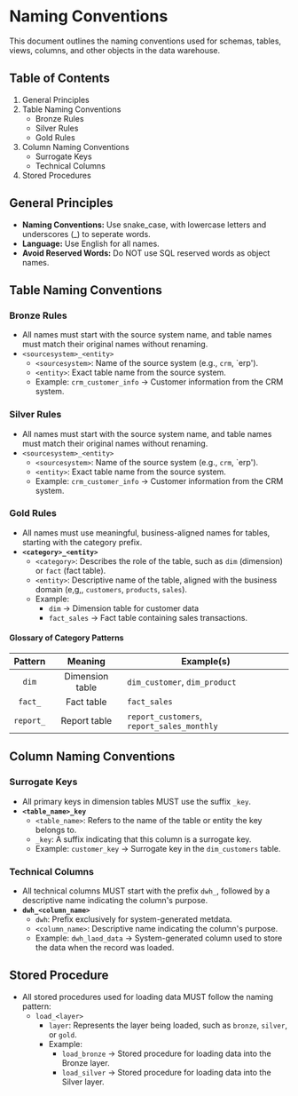 # Naming Conventions

This document outlines the naming conventions used for schemas, tables, views, columns, and other objects in the data warehouse.

## Table of Contents

1. General Principles
2. Table Naming Conventions
     - Bronze Rules
     - Silver Rules
     - Gold Rules
3. Column Naming Conventions
     - Surrogate Keys
     - Technical Columns
5. Stored Procedures

## General Principles 

- **Naming Conventions:** Use snake_case, with lowercase letters and underscores (_) to seperate words.
- **Language:** Use English for all names.
- **Avoid Reserved Words:** Do NOT use SQL reserved words as object names.

## Table Naming Conventions
### Bronze Rules 
  - All names must start with the source system name, and table names must match their original names without renaming.
  - `<sourcesystem>_<entity>`
    - `<sourcesystem>`: Name of the source system (e.g., `crm`, `erp').
    - `<entity>`: Exact table name from the source system.
    - Example: `crm_customer_info` -> Customer information from the CRM system.

### Silver Rules
  - All names must start with the source system name, and table names must match their original names without renaming.
  - `<sourcesystem>_<entity>`
    - `<sourcesystem>`: Name of the source system (e.g., `crm`, `erp').
    - `<entity>`: Exact table name from the source system.
    - Example: `crm_customer_info` -> Customer information from the CRM system.

### Gold Rules
  - All names must use meaningful, business-aligned names for tables, starting with the category prefix.
  - **`<category>_<entity>`**
    - `<category>`: Describes the role of the table, such as `dim` (dimension) or `fact` (fact table). 
    - `<entity>`: Descriptive name of the table, aligned with the business domain (e,g,, `customers`, `products`, `sales`).
    - Example:
      - `dim` -> Dimension table for customer data
      - `fact_sales` -> Fact table containing sales transactions.

#### Glossary of Category Patterns 

| Pattern   | Meaning         | Example(s)                                 |
|:---------:|:---------------:|--------------------------------------------|
| `dim`     | Dimension table | `dim_customer`, `dim_product`              |
| `fact_`   | Fact table      | `fact_sales`                               |
| `report_` | Report table    | `report_customers`, `report_sales_monthly` |

## Column Naming Conventions 
### Surrogate Keys 
- All primary keys in dimension tables MUST use the suffix `_key`.
- **`<table_name>_key`**
  - `<table_name>`: Refers to the name of the table or entity the key belongs to.
  - `_key`: A suffix indicating that this column is a surrogate key.
  - Example: `customer_key` -> Surrogate key in the `dim_customers` table.
 
 
### Technical Columns 
- All technical columns MUST start with the prefix `dwh_`, followed by a descriptive name indicating the column's purpose.
- **`dwh_<column_name>`**
  - `dwh`: Prefix exclusively for system-generated metdata.
  - `<column_name>`: Descriptive name indicating the column's purpose.
  - Example: `dwh_laod_data` -> System-generated column used to store the data when the record was loaded. 

## Stored Procedure 
- All stored procedures used for loading data MUST follow the naming pattern:
  - `load_<layer>`
    - `layer`: Represents the layer being loaded, such as `bronze`, `silver`, or `gold`.
    - Example:
      - `load_bronze` -> Stored procedure for loading data into the Bronze layer.
      - `load_silver` -> Stored procedure for loading data into the Silver layer.  

